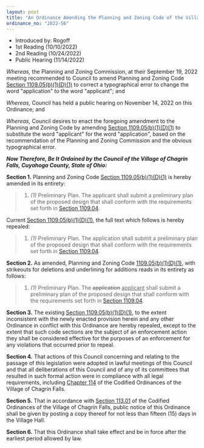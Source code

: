 ```yaml
---
layout: post
title: "An Ordinance Amending the Planning and Zoning Code of the Village of Chagrin Falls and Amending Section 1109.05(B)(1)(D)(1) to Correct a Typographical Error"
ordinance_no: "2022-56"
---
```


- Introduced by: Rogoff
- 1st Reading (10/10/2022)
- 2nd Reading (10/24/2022)
- Public Hearing (11/14/2022)

_Whereas,_ the Planning and Zoning Commission, at their September 19, 2022
meeting recommended to Council to amend Planning and Zoning Code [Section
1109.05(b)(1)(D)(1)][] to correct a typographical error to change the word
"application" to the word "applicant"; and

_Whereas,_ Council has held a public hearing on November 14, 2022 on this
Ordinance; and

_Whereas,_ Council desires to enact the foregoing amendment to the Planning and
Zoning Code by amending [Section 1109.05(b)(1)(D)(1)][] to substitute the word
"applicant" for the word "application", based on the recommendation of the
Planning and Zoning Commission and the obvious typographical error.

**_Now Therefore, Be It Ordained by the Council of the Village of Chagrin Falls,
Cuyahoga County, State of Ohio:_**

**Section 1.** Planning and Zoning Code [Section 1109.05(b)(1)(D)(1)][] is
hereby amended in its entirety:

> 1. _(1)_ Preliminary Plan. The applicant shall submit a preliminary plan of
> the proposed design that shall conform with the requirements set forth in
> [Section 1109.04][].

Current [Section 1109.05(b)(1)(D)(1)][], the full text which follows is hereby
repealed:

> 1. _(1)_ Preliminary Plan. The application shall submit a preliminary plan of
> the proposed design that shall conform with the requirements set forth in
> [Section 1109.04][].

**Section 2.** As amended, Planning and Zoning Code
[1109.05(b)(1)(D)(1)][Section 1109.05(b)(1)(D)(1)], with strikeouts for
deletions and underlining for additions reads in its entirety as follows:

> 1. _(1)_ Preliminary Plan. The <del>application</del> <ins>applicant</ins>
> shall submit a preliminary plan of the proposed design that shall conform with
> the requirements set forth in [Section 1109.04][].

**Section 3.** The existing [Section 1109.05(b)(1)(D)(1)][], to the extent
inconsistent with the newly enacted provision herein and any other Ordinance in
conflict with this Ordinance are hereby repealed, except to the extent that such
code sections are the subject of an enforcement action they shall be considered
effective for the purposes of an enforcement for any violations that occurred
prior to repeal.

**Section 4.** That actions of this Council concerning and relating to the
passage of this legislation were adopted in lawful meetings of this Council and
that all deliberations of this Council and of any of its committees that
resulted in such formal action were in compliance with all legal requirements,
including [Chapter 114][] of the Codified Ordinances of the Village of Chagrin
Falls.

**Section 5.** That in accordance with [Section 113.01][] of the Codified
Ordinances of the Village of Chagrin Falls, public notice of this Ordinance
shall be given by posting a copy thereof for not less than fifteen (15) days in
the Village Hall.

**Section 6.** That this Ordinance shall take effect and be in force after the
earliest period allowed by law.

[Chapter 114]:</chapters/chapter-114-open-meetings/>
[Section 113.01]:</chapters/chapter-113-ordinances-and-resolutions/#11301-publication-and-posting>
[Section 1109.04]:</chapters/chapter-1109-administration-and-enforcement/#110904-application-requirements>
[Section 1109.05(b)(1)(D)(1)]:</chapters/chapter-1109-administration-and-enforcement/#110905(b)(1)(D)(1)>
